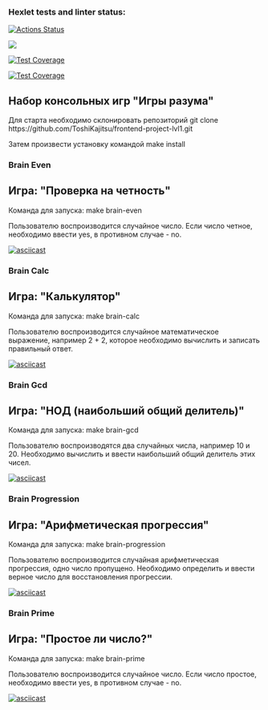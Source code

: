 ### Hexlet tests and linter status:
[![Actions Status](https://github.com/ToshiKajitsu/frontend-project-lvl1/workflows/hexlet-check/badge.svg)](https://github.com/ToshiKajitsu/frontend-project-lvl1/actions)


<a href="https://codeclimate.com/github/codeclimate/codeclimate/maintainability"><img src="https://api.codeclimate.com/v1/badges/a99a88d28ad37a79dbf6/maintainability" /></a>

[![Test Coverage](https://github.com/ToshiKajitsu/frontend-project-lvl1/workflows/test/badge.svg)](https://github.com/ToshiKajitsu/frontend-project-lvl1/actions)

[![Test Coverage](https://api.codeclimate.com/v1/badges/a99a88d28ad37a79dbf6/test_coverage)](https://codeclimate.com/github/codeclimate/codeclimate/test_coverage)

<h2>Набор консольных игр "Игры разума"</h2>
<p>Для старта необходимо склонировать репозиторий git clone https://github.com/ToshiKajitsu/frontend-project-lvl1.git</p>
<p>Затем произвести установку командой make install</p>

### Brain Even
<h2>Игра: "Проверка на четность"</h2>
<p>Команда для запуска: make brain-even</p>
<p>Пользователю воспроизводится случайное число. Если число четное, необходимо ввести yes, в противном случае - no.</p>

[![asciicast](https://asciinema.org/a/jIu2EtubiSPNVjKIfeNTsR7oN.svg)](https://asciinema.org/a/jIu2EtubiSPNVjKIfeNTsR7oN)

### Brain Calc
<h2>Игра: "Калькулятор"</h2>
<p>Команда для запуска: make brain-calc</p>
<p>Пользователю воспроизводится случайное математическое выражение, например 2 + 2, которое необходимо вычислить и записать правильный ответ.</p>

[![asciicast](https://asciinema.org/a/IGgXfzVTTi6fgBcqgtEt5P3YM.svg)](https://asciinema.org/a/IGgXfzVTTi6fgBcqgtEt5P3YM)

### Brain Gcd
<h2>Игра: "НОД (наибольший общий делитель)"</h2>
<p>Команда для запуска: make brain-gcd</p>
<p>Пользователю воспроизводятся два случайных числа, например 10 и 20. Необходимо вычислить и ввести наибольший общий делитель этих чисел.</p>

[![asciicast](https://asciinema.org/a/zMEbq0Mxju2t00F8slOt7bSex.svg)](https://asciinema.org/a/zMEbq0Mxju2t00F8slOt7bSex)

### Brain Progression
<h2>Игра: "Арифметическая прогрессия"</h2>
<p>Команда для запуска: make brain-progression</p>
<p>Пользователю воспроизводится случайная арифметическая прогрессия, одно число пропущено. Необходимо определить и ввести верное число для восстановления прогрессии.</p>

[![asciicast](https://asciinema.org/a/X3ol7OeQmiobzz2bDNzoCZi8X.svg)](https://asciinema.org/a/X3ol7OeQmiobzz2bDNzoCZi8X)

### Brain Prime
<h2>Игра: "Простое ли число?"</h2>
<p>Команда для запуска: make brain-prime</p>
<p>Пользователю воспроизводится случайное число. Если число простое, необходимо ввести yes, в противном случае - no.</p>

[![asciicast](https://asciinema.org/a/geUSmpgfkwvT6wPF0op9f1cw4.svg)](https://asciinema.org/a/geUSmpgfkwvT6wPF0op9f1cw4)